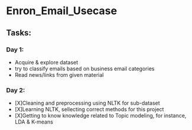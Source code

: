 # Enron_Email_Usecase
## Tasks:
### Day 1:
- Acquire & explore dataset
- try to classify emails based on business email categories
- Read news/links from given material

### Day 2:
- [X]Cleaning and preprocessing using NLTK for sub-dataset
- [X]Learning NLTK, sellecting correct methods for this project
- [X]Getting to know knowledge related to Topic modeling, for instance, LDA & K-means
